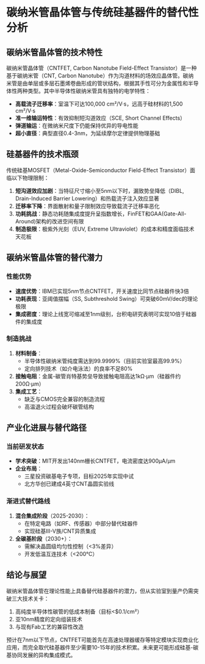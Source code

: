 # 碳纳米管晶体管与传统硅基器件的替代性分析

## 碳纳米管晶体管的技术特性

碳纳米管晶体管（CNTFET, Carbon Nanotube Field-Effect Transistor）是一种基于碳纳米管（CNT, Carbon Nanotube）作为沟道材料的场效应晶体管。碳纳米管是由单层或多层石墨烯卷曲形成的管状结构，根据其手性可分为金属性和半导体性两种类型。其中半导体性碳纳米管具有独特的电学特性：
- **高载流子迁移率**：室温下可达100,000 cm²/V·s，远高于硅材料的1,500 cm²/V·s
- **准一维输运特性**：有效抑制短沟道效应（SCE, Short Channel Effects）
- **弹道输运**：在微纳米尺度下仍能保持优异的导电性能
- **超小直径**：典型直径0.4-3nm，为延续摩尔定律提供物理基础

## 硅基器件的技术瓶颈

传统硅基MOSFET（Metal-Oxide-Semiconductor Field-Effect Transistor）面临以下物理限制：
1. **短沟道效应加剧**：当特征尺寸缩小至5nm以下时，漏致势垒降低（DIBL, Drain-Induced Barrier Lowering）和热载流子注入效应显著
2. **迁移率下降**：界面散射和量子限制效应导致载流子迁移率恶化
3. **功耗挑战**：静态功耗随集成度提升呈指数增长，FinFET和GAA(Gate-All-Around)架构的改进空间有限
4. **制造极限**：极紫外光刻（EUV, Extreme Ultraviolet）的成本和精度面临技术天花板

## 碳纳米管晶体管的替代潜力

### 性能优势
- **速度优势**：IBM已实现5nm节点CNTFET，开关速度比同节点硅器件快3倍
- **功耗表现**：亚阈值摆幅（SS, Subthreshold Swing）可突破60mV/dec的理论极限
- **集成密度**：理论上线宽可缩减至1nm级别，台积电研究表明可实现10倍于硅器件的集成度

### 制造挑战
1. **材料制备**：
   - 半导体性碳纳米管纯度需达到99.9999%（目前实验室最高99.9%）
   - 定向排列技术（如介电泳法）的良率不足80%
2. **接触电阻**：金属-碳管肖特基势垒导致接触电阻高达1kΩ·μm（硅器件约200Ω·μm）
3. **集成工艺**：
   - 缺乏与CMOS完全兼容的制造流程
   - 高温退火过程会破坏碳管结构

## 产业化进展与替代路径

### 当前研发状态
- **学术突破**：MIT开发出140nm栅长CNTFET，电流密度达900μA/μm
- **企业布局**：
  - 三星投资碳基电子专项，目标2025年实现中试
  - 北方华创已建成4英寸CNT晶圆实验线

### 渐进式替代路线
1. **混合集成阶段**（2025-2030）：
   - 在特定电路（如RF、传感器）中部分替代硅器件
   - 实现硅基III-V族/CNT异质集成
2. **全碳基阶段**（2030+）：
   - 需解决晶圆级均匀性控制（<3%差异）
   - 开发低温互连技术（<200℃）

## 结论与展望

碳纳米管晶体管在理论性能上具备替代硅基器件的潜力，但从实验室到量产仍需突破三大技术关卡：
1. 高纯度半导体性碳管的低成本制备（目标<$0.1/cm²）
2. 亚10nm精度的定向组装技术
3. 与现有Fab工艺的兼容性改造

预计在7nm以下节点，CNTFET可能首先在高速处理器缓存等特定模块实现商业化应用，而完全取代硅基器件至少需要10-15年的技术积累。未来更可能形成硅基-碳基协同发展的异构集成模式。